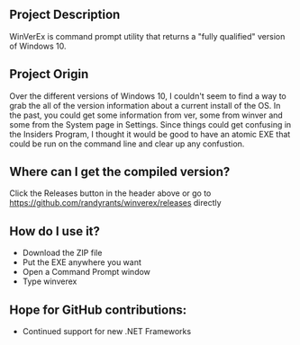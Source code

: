 ## Project Description
WinVerEx is command prompt utility that returns a "fully qualified" version of Windows 10.

## Project Origin
Over the different versions of Windows 10, I couldn't seem to find a way to grab the all of the version information about a current install of the OS.  In the past, you could get some information from ver, some from winver and some from the System page in Settings.  Since things could get confusing in the Insiders Program, I thought it would be good to have an atomic EXE that could be run on the command line and clear up any confustion.

## Where can I get the compiled version?
Click the Releases button in the header above or go to https://github.com/randyrants/winverex/releases directly

## How do I use it?
* Download the ZIP file
* Put the EXE anywhere you want
* Open a Command Prompt window
* Type winverex

## Hope for GitHub contributions:
* Continued support for new .NET Frameworks
